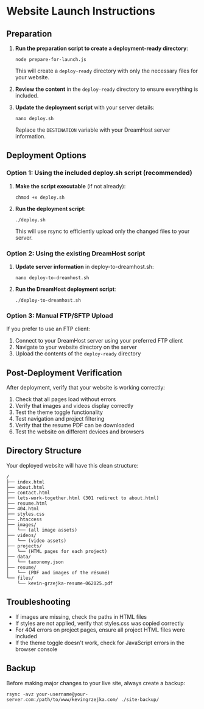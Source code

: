 # Website Launch Instructions

## Preparation

1. **Run the preparation script to create a deployment-ready directory**:
   ```
   node prepare-for-launch.js
   ```
   This will create a `deploy-ready` directory with only the necessary files for your website.

2. **Review the content** in the `deploy-ready` directory to ensure everything is included.

3. **Update the deployment script** with your server details:
   ```
   nano deploy.sh
   ```
   Replace the `DESTINATION` variable with your DreamHost server information.

## Deployment Options

### Option 1: Using the included deploy.sh script (recommended)

1. **Make the script executable** (if not already):
   ```
   chmod +x deploy.sh
   ```

2. **Run the deployment script**:
   ```
   ./deploy.sh
   ```
   This will use rsync to efficiently upload only the changed files to your server.

### Option 2: Using the existing DreamHost script

1. **Update server information** in deploy-to-dreamhost.sh:
   ```
   nano deploy-to-dreamhost.sh
   ```

2. **Run the DreamHost deployment script**:
   ```
   ./deploy-to-dreamhost.sh
   ```

### Option 3: Manual FTP/SFTP Upload

If you prefer to use an FTP client:

1. Connect to your DreamHost server using your preferred FTP client
2. Navigate to your website directory on the server
3. Upload the contents of the `deploy-ready` directory

## Post-Deployment Verification

After deployment, verify that your website is working correctly:

1. Check that all pages load without errors
2. Verify that images and videos display correctly
3. Test the theme toggle functionality
4. Test navigation and project filtering
5. Verify that the resume PDF can be downloaded
6. Test the website on different devices and browsers

## Directory Structure

Your deployed website will have this clean structure:

```
/
├── index.html
├── about.html
├── contact.html
├── lets-work-together.html (301 redirect to about.html)
├── resume.html
├── 404.html
├── styles.css
├── .htaccess
├── images/
│   └── (all image assets)
├── videos/
│   └── (video assets)
├── projects/
│   └── (HTML pages for each project)
├── data/
│   └── taxonomy.json
├── resume/
│   └── (PDF and images of the résumé)
└── files/
    └── kevin-grzejka-resume-062025.pdf
```

## Troubleshooting

- If images are missing, check the paths in HTML files
- If styles are not applied, verify that styles.css was copied correctly
- For 404 errors on project pages, ensure all project HTML files were included
- If the theme toggle doesn't work, check for JavaScript errors in the browser console

## Backup

Before making major changes to your live site, always create a backup:

```
rsync -avz your-username@your-server.com:/path/to/www/kevingrzejka.com/ ./site-backup/
```